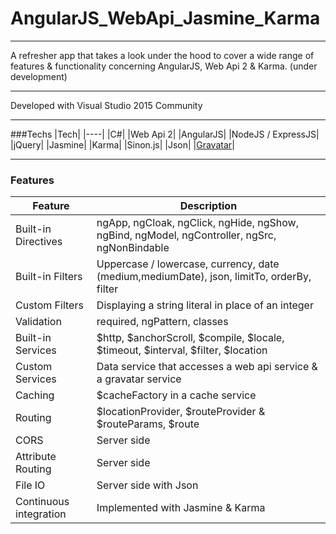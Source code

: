 # AngularJS_WebApi_Jasmine_Karma

---

A refresher app that takes a look under the hood to cover a wide range of features & functionality concerning AngularJS, Web Api 2 & Karma. (under development)

---

Developed with Visual Studio 2015 Community

---

###Techs
|Tech|
|----|
|C#|
|Web Api 2|
|AngularJS|
|NodeJS / ExpressJS|
|jQuery|
|Jasmine|
|Karma|
|Sinon.js|
|Json|
|[Gravatar](https://en.gravatar.com/)|

---

### Features
|Feature|Description|
|-------|-----------|
|Built-in Directives|ngApp, ngCloak, ngClick, ngHide, ngShow, ngBind, ngModel, ngController, ngSrc, ngNonBindable|
|Built-in Filters|Uppercase / lowercase, currency, date (medium,mediumDate), json, limitTo, orderBy, filter|
|Custom Filters| Displaying a string literal in place of an integer|
|Validation|required, ngPattern, classes|
|Built-in Services|$http, $anchorScroll, $compile, $locale, $timeout, $interval, $filter, $location|
|Custom Services|Data service that accesses a web api service & a gravatar service|
|Caching| $cacheFactory in a cache service|
|Routing| $locationProvider, $routeProvider & $routeParams, $route|
|CORS| Server side |
|Attribute Routing| Server side |
|File IO| Server side with Json |
|Continuous integration| Implemented with Jasmine & Karma|
